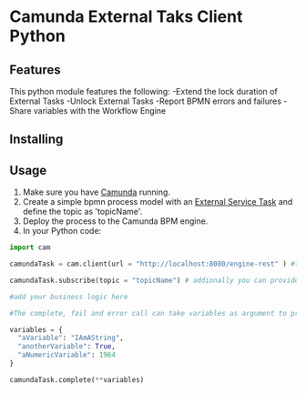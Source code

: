 # Camunda External Taks Client Python

## Features 
This python module features the following: 
-Extend the lock duration of External Tasks
-Unlock External Tasks
-Report BPMN errors and failures
-Share variables with the Workflow Engine



## Installing





## Usage
1. Make sure you have [Camunda](https://camunda.com/download/) running.
2. Create a simple bpmn process model with an [External Service Task](https://docs.camunda.org/manual/latest/user-guide/ext-client/) and define the topic as 'topicName'.
3. Deploy the process to the Camunda BPM engine.
4. In your Python code:


```python
import cam

camundaTask = cam.client(url = "http://localhost:8080/engine-rest" ) #to connect your external Task client with Camunda, define the REST endpoint of the Camunda Engine, addionally you can provide the lockduration and longPolling as arguments. If not provided those will be set to a default value

camundaTask.subscribe(topic = "topicName") # addionally you can provide the workerId as argument. If not provided those will be set to a default value

#add your business logic here

#The complete, fail and error call can take variables as argument to provide those variables back to Camunda. Store the variables in a dictonary

variables =	{
  "aVariable": "IAmAString",
  "anotherVariable": True,
  "aNumericVariable": 1964
}

camundaTask.complete(**variables)
```














